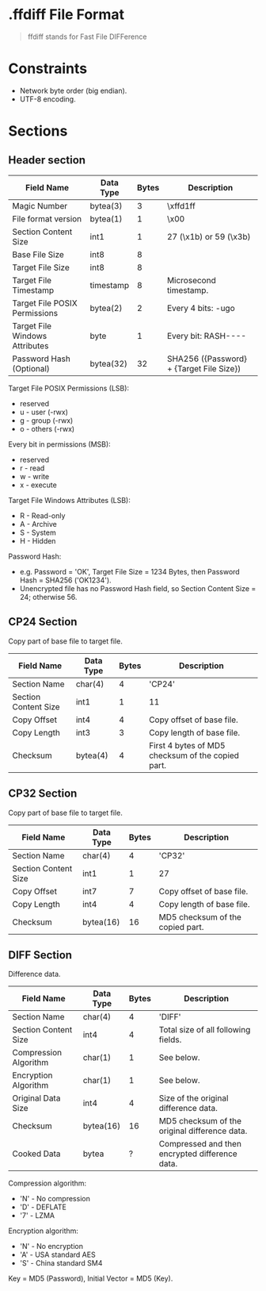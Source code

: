 .ffdiff File Format
=======

> ffdiff stands for Fast File DIFFerence

Constraints
===========

* Network byte order (big endian).
* UTF-8 encoding.

Sections
========

Header section
------

| Field Name                     | Data Type | Bytes | Description                              |
| ------------------------------ | --------- | ----- | ---------------------------------------- |
| Magic Number                   | bytea(3)  | 3     | \xffd1ff                                 |
| File format version            | bytea(1)  | 1     | \x00                                     |
| Section Content Size           | int1      | 1     | 27 (\x1b) or 59 (\x3b)                   |
| Base File Size                 | int8      | 8     |                                          |
| Target File Size               | int8      | 8     |                                          |
| Target File Timestamp          | timestamp | 8     | Microsecond timestamp.                   |
| Target File POSIX Permissions   | bytea(2)  | 2     | Every 4 bits: -ugo                       |
| Target File Windows Attributes | byte      | 1     | Every bit: RASH----                    |
| Password Hash (Optional)       | bytea(32) | 32    | SHA256 ({Password} + {Target File Size}) |

Target File POSIX Permissions (LSB):

* reserved
* u - user (-rwx)
* g - group (-rwx)
* o - others (-rwx)

Every bit in permissions (MSB):

* reserved
* r - read
* w - write
* x - execute

Target File Windows Attributes (LSB):

* R - Read-only
* A - Archive
* S - System
* H - Hidden

Password Hash:

* e.g. Password = 'OK', Target File Size = 1234 Bytes, then Password Hash = SHA256 ('OK1234').
* Unencrypted file has no Password Hash field, so Section Content Size = 24; otherwise 56.

CP24 Section
----

Copy part of base file to target file.

| Field Name           | Data Type | Bytes | Description                                       |
| -------------------- | --------- | ----- | ------------------------------------------------- |
| Section Name         | char(4)   | 4     | 'CP24'                                            |
| Section Content Size | int1      | 1     | 11                                                |
| Copy Offset          | int4      | 4     | Copy offset of base file.                         |
| Copy Length          | int3      | 3     | Copy length of base file.                         |
| Checksum             | bytea(4)  | 4     | First 4 bytes of MD5 checksum of the copied part. |

CP32 Section
----

Copy part of base file to target file.

| Field Name           | Data Type | Bytes | Description                      |
| -------------------- | --------- | ----- | -------------------------------- |
| Section Name         | char(4)   | 4     | 'CP32'                           |
| Section Content Size | int1      | 1     | 27                               |
| Copy Offset          | int7      | 7     | Copy offset of base file.        |
| Copy Length          | int4      | 4     | Copy length of base file.        |
| Checksum             | bytea(16) | 16    | MD5 checksum of the copied part. |

DIFF Section
----

Difference data.

| Field Name            | Data Type | Bytes | Description                                    |
| --------------------- | --------- | ----- | ---------------------------------------------- |
| Section Name          | char(4)   | 4     | 'DIFF'                                         |
| Section Content Size  | int4      | 4     | Total size of all following fields.            |
| Compression Algorithm | char(1)   | 1     | See below.                                     |
| Encryption Algorithm  | char(1)   | 1     | See below.                                     |
| Original Data Size    | int4      | 4     | Size of the original difference data.          |
| Checksum              | bytea(16) | 16    | MD5 checksum of the original difference data.  |
| Cooked Data           | bytea     | ?     | Compressed and then encrypted difference data. |

Compression algorithm:

* 'N' - No compression
* 'D' - DEFLATE
* '7' - LZMA

Encryption algorithm:

* 'N' - No encryption
* 'A' - USA standard AES
* 'S' - China standard SM4

Key = MD5 (Password), Initial Vector = MD5 (Key).